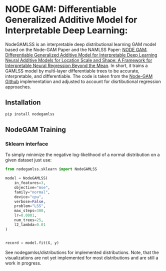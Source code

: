 # NODE GAM: Differentiable Generalized Additive Model for Interpretable Deep Learning: 

NodeGAMLSS is an interpretable deep distributional learning GAM model based on the Node-GAM Paper and the NAMLSS Paper: 
[NODE GAM: Differentiable Generalized Additive Model for Interpretable Deep Learning](https://arxiv.org/abs/2106.01613)
[Neural Additive Models for Location Scale and Shape: A Framework for Interpretable Neural Regression Beyond the Mean](https://arxiv.org/pdf/2301.11862.pdf).
In short, it trains a GAMLSS model by multi-layer differentiable trees to be accurate, interpretable, and 
differentiable. The code is taken from the [Node-GAM Github](https://github.com/zzzace2000/nodegam/tree/main) implementation and adjusted to account for disrtibutional regression approaches.

## Installation

```bash
pip install nodegamlss
```

## NodeGAM Training

### Sklearn interface

To simply minimize the negative log-likelihood of a normal distribution on a given dataset just use:
```python
from nodegamlss.sklearn import NodeGAMLSS

model = NodeGAMLSS(
    in_features=3,
    objective="mse",
    family="normal",
    device="cpu",
    verbose=False,
    problem="LSS",
    max_steps=300,
    lr=0.0001,
    num_trees=25,
    l2_lambda=0.01
)


record = model.fit(X, y)
```

See nodegamlss/distributions for implemented distributions.
Note, that the visualizations are not yet implemented for most distributions and are still a work in progress.